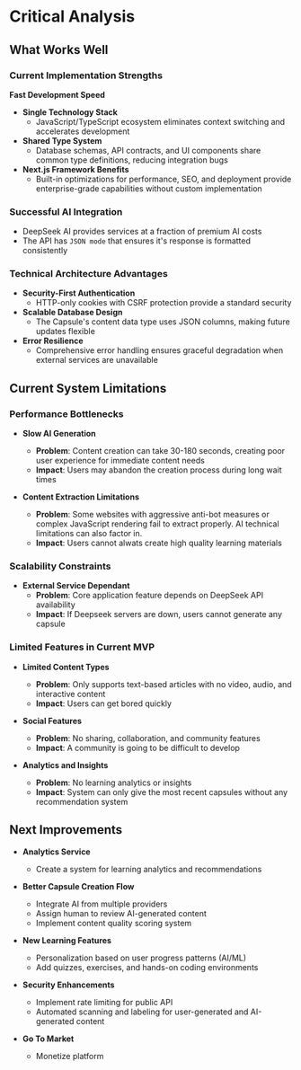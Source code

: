 # Critical Analysis

## What Works Well

### Current Implementation Strengths

**Fast Development Speed**

-   **Single Technology Stack**
    -   JavaScript/TypeScript ecosystem eliminates context switching and accelerates development
-   **Shared Type System**
    -   Database schemas, API contracts, and UI components share common type definitions, reducing integration bugs
-   **Next.js Framework Benefits**
    -   Built-in optimizations for performance, SEO, and deployment provide enterprise-grade capabilities without custom implementation

### Successful AI Integration

-   DeepSeek AI provides services at a fraction of premium AI costs
-   The API has `JSON mode` that ensures it's response is formatted consistently

### Technical Architecture Advantages

-   **Security-First Authentication**
    -   HTTP-only cookies with CSRF protection provide a standard security
-   **Scalable Database Design**
    -   The Capsule's content data type uses JSON columns, making future updates flexible
-   **Error Resilience**
    -   Comprehensive error handling ensures graceful degradation when external services are unavailable

## Current System Limitations

### Performance Bottlenecks

-   **Slow AI Generation**

    -   **Problem**: Content creation can take 30-180 seconds, creating poor user experience for immediate content needs
    -   **Impact**: Users may abandon the creation process during long wait times

-   **Content Extraction Limitations**
    -   **Problem**: Some websites with aggressive anti-bot measures or complex JavaScript rendering fail to extract properly. AI technical limitations can also factor in.
    -   **Impact**: Users cannot alwats create high quality learning materials

### Scalability Constraints

-   **External Service Dependant**
    -   **Problem**: Core application feature depends on DeepSeek API availability
    -   **Impact**: If Deepseek servers are down, users cannot generate any capsule

### Limited Features in Current MVP

-   **Limited Content Types**

    -   **Problem**: Only supports text-based articles with no video, audio, and interactive content
    -   **Impact**: Users can get bored quickly

-   **Social Features**

    -   **Problem**: No sharing, collaboration, and community features
    -   **Impact**: A community is going to be difficult to develop

-   **Analytics and Insights**
    -   **Problem**: No learning analytics or insights
    -   **Impact**: System can only give the most recent capsules without any recommendation system

## Next Improvements

-   **Analytics Service**

    -   Create a system for learning analytics and recommendations

-   **Better Capsule Creation Flow**

    -   Integrate AI from multiple providers
    -   Assign human to review AI-generated content
    -   Implement content quality scoring system

-   **New Learning Features**

    -   Personalization based on user progress patterns (AI/ML)
    -   Add quizzes, exercises, and hands-on coding environments

-   **Security Enhancements**

    -   Implement rate limiting for public API
    -   Automated scanning and labeling for user-generated and AI-generated content

-   **Go To Market**
    -   Monetize platform
